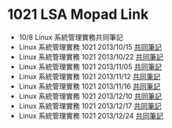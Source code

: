 # 1021 LSA Mopad Link

* 10/8 Linux 系統管理實務共同筆記
* Linux 系統管理實務 1021 2013/10/15 [共同筆記](https://osa.etherpad.mozilla.org/25)
* Linux 系統管理實務 1021 2013/10/22 [共同筆記](https://osa.etherpad.mozilla.org/27)
* Linux 系統管理實務 1021 2013/11/05 [共同筆記](https://osa.etherpad.mozilla.org/30)
* Linux 系統管理實務 1021 2013/11/12 [共同筆記](https://osa.etherpad.mozilla.org/32)
* Linux 系統管理實務 1021 2013/11/16 [共同筆記](https://osa.etherpad.mozilla.org/34)
* Linux 系統管理實務 1021 2013/12/10 [共同筆記](https://osa.etherpad.mozilla.org/37)
* Linux 系統管理實務 1021 2013/12/17 [共同筆記](https://osa.etherpad.mozilla.org/39)
* Linux 系統管理實務 1021 2013/12/24 [共同筆記](https://osa.etherpad.mozilla.org/41)
